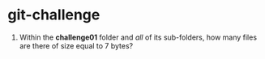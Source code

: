 # git-challenge
1. Within the **challenge01** folder and *all* of its sub-folders, how many files are there of size equal to 7 bytes?
